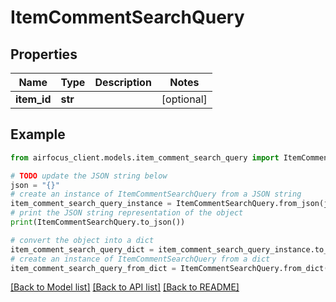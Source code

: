 # ItemCommentSearchQuery


## Properties

Name | Type | Description | Notes
------------ | ------------- | ------------- | -------------
**item_id** | **str** |  | [optional] 

## Example

```python
from airfocus_client.models.item_comment_search_query import ItemCommentSearchQuery

# TODO update the JSON string below
json = "{}"
# create an instance of ItemCommentSearchQuery from a JSON string
item_comment_search_query_instance = ItemCommentSearchQuery.from_json(json)
# print the JSON string representation of the object
print(ItemCommentSearchQuery.to_json())

# convert the object into a dict
item_comment_search_query_dict = item_comment_search_query_instance.to_dict()
# create an instance of ItemCommentSearchQuery from a dict
item_comment_search_query_from_dict = ItemCommentSearchQuery.from_dict(item_comment_search_query_dict)
```
[[Back to Model list]](../README.md#documentation-for-models) [[Back to API list]](../README.md#documentation-for-api-endpoints) [[Back to README]](../README.md)


